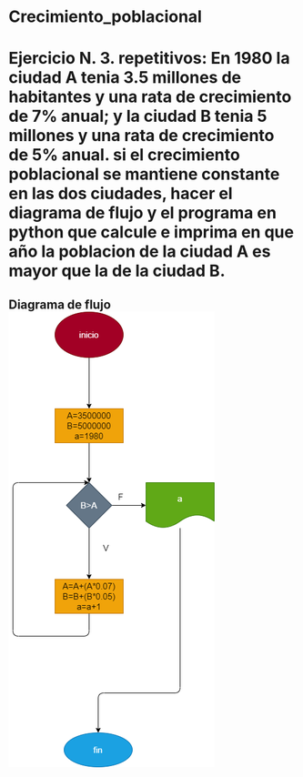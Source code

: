 # Crecimiento_poblacional

# Ejercicio N. 3. repetitivos: En 1980 la ciudad A tenia 3.5 millones de habitantes y una rata  de crecimiento de 7% anual; y la ciudad B tenia 5 millones y una rata de crecimiento de 5% anual. si el crecimiento poblacional se mantiene constante en las dos ciudades, hacer el diagrama de flujo y el programa en python que calcule e imprima en que año la poblacion de la ciudad A es mayor que la de la ciudad B. 


## Diagrama de flujo ![Diagrama de flujo](diagrama.png "Diagrama de flujo")